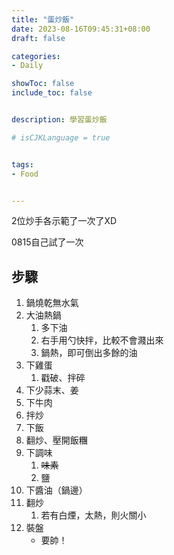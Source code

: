 ```yaml
---
title: "蛋炒飯"
date: 2023-08-16T09:45:31+08:00
draft: false

categories:
- Daily

showToc: false
include_toc: false


description: 學習蛋炒飯

# isCJKLanguage = true


tags:
- Food


---
```


2位炒手各示範了一次了XD

0815自己試了一次

## 步驟

1. 鍋燒乾無水氣
2. 大油熱鍋
   1. 多下油
   2. 右手用勺快拌，比較不會濺出來
   3. 鍋熱，即可倒出多餘的油
3. 下雞蛋
   1. 戳破、拌碎
4. 下少蒜末、姜
5. 下牛肉
6. 拌炒
7. 下飯
8. 翻炒、壓開飯糰
9. 下調味
   1.  ~~味素~~
   2.  鹽
10. 下醬油（鍋邊）
11. 翻炒
    1.  若有白煙，太熱，則火關小
12. 裝盤
    - 要帥！  